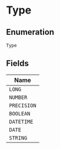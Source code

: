 
# Type

## Enumeration

`Type`

## Fields

| Name |
|  --- |
| `LONG` |
| `NUMBER` |
| `PRECISION` |
| `BOOLEAN` |
| `DATETIME` |
| `DATE` |
| `STRING` |

